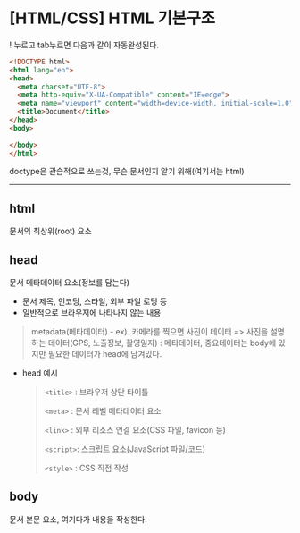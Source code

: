 # [HTML/CSS] HTML 기본구조

! 누르고 tab누르면 다음과 같이 자동완성된다.

```html
<!DOCTYPE html>
<html lang="en">
<head>
  <meta charset="UTF-8">
  <meta http-equiv="X-UA-Compatible" content="IE=edge">
  <meta name="viewport" content="width=device-width, initial-scale=1.0">
  <title>Document</title>
</head>
<body>
  
</body>
</html>
```

doctype은 관습적으로 쓰는것, 무슨 문서인지 알기 위해(여기서는 html)

---

## html

문서의 최상위(root) 요소

## head

문서 메타데이터 요소(정보를 담는다)

- 문서 제목, 인코딩, 스타일, 외부 파일 로딩 등
- 일반적으로 브라우저에 나타나지 않는 내용

> metadata(메타데이터) - ex). 카메라를 찍으면 사진이 데이터 => 사진을 설명하는 데이터(GPS, 노출정보, 촬영일자) : 메타데이터, 중요데이터는 body에 있지만 필요한 데이터가 head에 담겨있다.

- head 예시

  >`<title>` : 브라우저 상단 타이틀
  >
  >`<meta>` : 문서 레벨 메타데이터 요소
  >
  >`<link>` : 외부 리소스 연결 요소(CSS 파일, favicon 등)
  >
  >`<script>`: 스크립트 요소(JavaScript 파일/코드)
  >
  >`<style>` : CSS 직접 작성

## body

문서 본문 요소, 여기다가 내용을 작성한다.